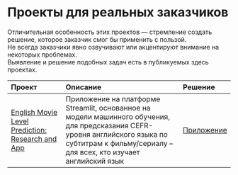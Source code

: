 # Проекты для реальных заказчиков

Отличительная особенность этих проектов — стремление создать решение, которое заказчик смог бы применить с пользой.  
Не всегда заказчики явно озвучивают или акцентируют внимание на некоторых проблемах.  
Выявление и решение подобных задач есть в публикуемых здесь проектах.


| Проект                | Описание              | Решение                   |
|:----------------------|:----------------------|:--------------------------|
| [English Movie Level Prediction: Research and App](https://github.com/Nanobelka/english_subtitles_level) | Приложение на платформе Streamlit, основанное на модели машинного обучения, для предсказания CEFR-уровня английского языка по субтитрам к фильму/сериалу – для всех, кто изучает английский язык | [Приложение](https://movie-level.streamlit.app/) |

